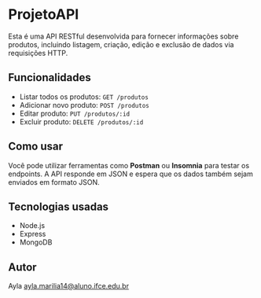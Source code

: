 <!-- readme.md -->

<!DOCTYPE html>
<html lang="pt-BR">
<head>
  <meta charset="UTF-8">
  <title>ProjetoAPI</title>
</head>
<body>
  <h1>ProjetoAPI</h1>
  <p>Esta é uma API RESTful desenvolvida para fornecer informações sobre produtos, incluindo listagem, criação, edição e exclusão de dados via requisições HTTP.</p>

  <h2>Funcionalidades</h2>
  <ul>
    <li>Listar todos os produtos: <code>GET /produtos</code></li>
    <li>Adicionar novo produto: <code>POST /produtos</code></li>
    <li>Editar produto: <code>PUT /produtos/:id</code></li>
    <li>Excluir produto: <code>DELETE /produtos/:id</code></li>
  </ul>

  <h2>Como usar</h2>
  <p>Você pode utilizar ferramentas como <strong>Postman</strong> ou <strong>Insomnia</strong> para testar os endpoints. A API responde em JSON e espera que os dados também sejam enviados em formato JSON.</p>

  <h2>Tecnologias usadas</h2>
  <ul>
    <li>Node.js</li>
    <li>Express</li>
    <li>MongoDB</li>
  </ul>

  <h2>Autor</h2>
  <p>Ayla <a href="mailto:ayla.marilia14@aluno.ifce.edu.br">ayla.marilia14@aluno.ifce.edu.br</a></p>
</body>
</html>

